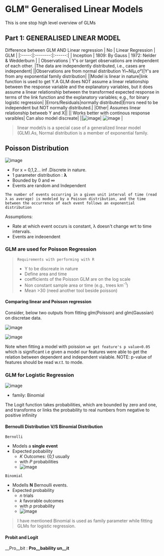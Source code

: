 # GLM" Generalised Linear Models

This is one stop high level overview of GLMs

## Part 1: GENERALISED LINEAR  MODEL

Difference between  GLM AND Linear regression 
| No |  Linear Regression  | GLM |
|:-----:|:--------:|:------:|
| Inception   |  1809: By Gauss  | 1972: Nelder & Wedderburn  |
| Observations   | Y's or target observations are independent of each other. |The data  are independently distributed, i.e., cases are independent|
||Observations are from normal distribution Yi~N(µ,σ²)|Y's are from any exponential family distribution|
||Model is linear in nature|link function is used to get Y.A GLM does NOT assume a linear relationship between the response variable and the explanatory variables, but it does assume a linear relationship between the transformed expected response in terms of the link function and the explanatory variables; e.g., for binary logistic regression|
|Errors/Residuals|normally distributed|Errors need to be independent but NOT normally distributed.|
|Other| Assumes linear relationship betweeb Y and X||
|| Works better with continous response varaibles| Can also model discreate|
||![image](https://user-images.githubusercontent.com/32023419/213543774-67e5fa77-f948-46ab-b840-6af11edff039.png)| ![image](https://user-images.githubusercontent.com/32023419/213536545-d0d014d6-535d-4923-a529-e225d4ba28ed.png) |

> linear model/s is a special case of a generalized linear model (GLM).As, Normal distribution is a member of exponential family.

## Poisson Distribution
![image](https://user-images.githubusercontent.com/32023419/213757298-50bee756-b7b6-460e-a702-9e41dfca379c.png)


* For x = 0,1,2... inf .Discrete in nature.
* 1 parameter distribution : __λ__
* Bounded by 0 and ∞
* Events are random and Independent

`The number of events occurring in a given unit interval of time (read λ as average) is modeled by a Poisson distribution, and the time between the occurrence of each event follows an exponential distribution`

Assumptions:
* Rate at which event occurs is constant, λ doesn't change wrt to time intervals.
* Events are indeoendent 

### GLM are used for Poisson Regression

> `Requirements with performing with R`
> * Y to be discreate in nature
> * Define area and time
> * coefficients of the Poisson GLM are on the log scale
> * Non constant sample area or time (e.g., trees km<sup>-1</sup>)
> * Mean >30 (need another tool beside poisson)

#### Comparing linear and Poisson regression
Consider, below two outputs from fitting glm(Poisson) and glm(Gaussian) on discretae data.

![image](https://user-images.githubusercontent.com/32023419/213831264-0bd40167-5085-47f9-bf51-582ed4515bd5.png)

![image](https://user-images.githubusercontent.com/32023419/213831285-2c934dee-038d-46bc-92be-01d6d2e2c773.png)

Note when fitting a model with poission `we get feature's p value<0.05` which is significant i.e given a model our features were able to get the relation between
dependent and independent vialable. NOTE: p-value of features should be read w.r.t. to mode.

### GLM for Logistic Regression

![image](https://user-images.githubusercontent.com/32023419/213840641-3a1222d6-4c7b-45d3-9f83-fa12513a719b.png)

* family: Binomial

The Logit function takes probabilities, which are bounded by zero and one, and transforms or links the probability to real numbers from negative to positive infiniity 

#### Bernoulli Distribution V/S Binomial Distribution
`Bernolli`
* Models a __single event__
* Expected pobability
  - *K* Outcomes: {0,1 usually
  - with *P* probabilities
  - ![image](https://user-images.githubusercontent.com/32023419/213881749-4a655c0f-144c-4155-8eaf-896836a5ccba.png)

`Binomial`
* Modells __N__ Bernoulli events.
* Expected probability 
  - *n* trials
  - *k* favorable outcomes
  - with *p* probability
  - ![image](https://user-images.githubusercontent.com/32023419/213883341-b6085c16-eb39-4a8d-9275-4ef9b5bfe8d0.png)

> I have mentioned Binomial is used as family parameter while fitting GLMs for logistic regression.


#### Probit and Logit
__Pro__bit : __Pro__bability un__it__
